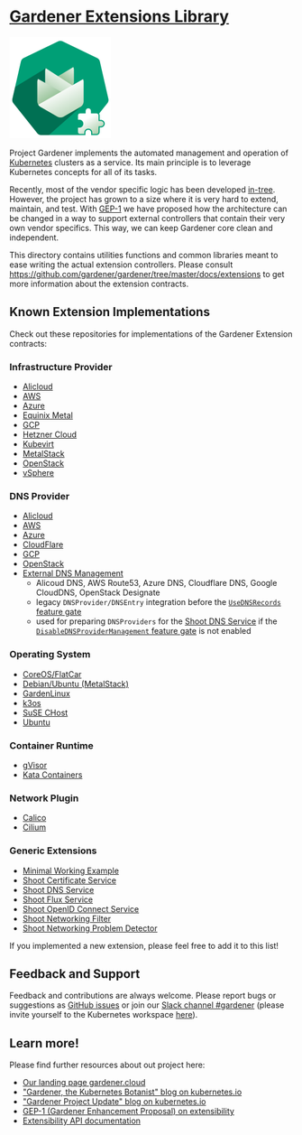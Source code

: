 # [Gardener Extensions Library](https://gardener.cloud)

![Gardener Extensions Logo](../logo/gardener-extensions-large.png)

Project Gardener implements the automated management and operation of [Kubernetes](https://kubernetes.io/) clusters as a service. Its main principle is to leverage Kubernetes concepts for all of its tasks.

Recently, most of the vendor specific logic has been developed [in-tree](https://github.com/gardener/gardener). However, the project has grown to a size where it is very hard to extend, maintain, and test. With [GEP-1](https://github.com/gardener/gardener/blob/master/docs/proposals/01-extensibility.md) we have proposed how the architecture can be changed in a way to support external controllers that contain their very own vendor specifics. This way, we can keep Gardener core clean and independent.

This directory contains utilities functions and common libraries meant to ease writing the actual extension controllers.
Please consult https://github.com/gardener/gardener/tree/master/docs/extensions to get more information about the extension contracts.

## Known Extension Implementations

Check out these repositories for implementations of the Gardener Extension contracts:

### Infrastructure Provider

- [Alicloud](https://github.com/gardener/gardener-extension-provider-alicloud)
- [AWS](https://github.com/gardener/gardener-extension-provider-aws)
- [Azure](https://github.com/gardener/gardener-extension-provider-azure)
- [Equinix Metal](https://github.com/gardener/gardener-extension-provider-equinix-metal)
- [GCP](https://github.com/gardener/gardener-extension-provider-gcp)
- [Hetzner Cloud](https://github.com/23technologies/gardener-extension-provider-hcloud)
- [Kubevirt](https://github.com/gardener/gardener-extension-provider-kubevirt)
- [MetalStack](https://github.com/metal-stack/gardener-extension-provider-metal)
- [OpenStack](https://github.com/gardener/gardener-extension-provider-openstack)
- [vSphere](https://github.com/gardener/gardener-extension-provider-vsphere)

### DNS Provider

- [Alicloud](https://github.com/gardener/gardener-extension-provider-alicloud)
- [AWS](https://github.com/gardener/gardener-extension-provider-aws)
- [Azure](https://github.com/gardener/gardener-extension-provider-azure)
- [CloudFlare](https://github.com/schrodit/gardener-extension-provider-dns-cloudflare)
- [GCP](https://github.com/gardener/gardener-extension-provider-gcp)
- [OpenStack](https://github.com/gardener/gardener-extension-provider-openstack)
- [External DNS Management](https://github.com/gardener/external-dns-management)
  - Alicoud DNS, AWS Route53, Azure DNS, Cloudflare DNS, Google CloudDNS, OpenStack Designate
  - legacy `DNSProvider/DNSEntry` integration before the [`UseDNSRecords` feature gate](https://github.com/gardener/gardener/blob/master/docs/deployment/feature_gates.md)
  - used for preparing `DNSProviders` for the [Shoot DNS Service](https://github.com/gardener/gardener-extension-shoot-dns-service) if the [`DisableDNSProviderManagement` feature gate](https://github.com/gardener/gardener/blob/master/docs/deployment/feature_gates.md) is not enabled

### Operating System

- [CoreOS/FlatCar](https://github.com/gardener/gardener-extension-os-coreos)
- [Debian/Ubuntu (MetalStack)](https://github.com/metal-stack/os-metal-extension)
- [GardenLinux](https://github.com/gardener/gardener-extension-os-gardenlinux)
- [k3os](https://github.com/23technologies/gardener-extension-os-k3os)
- [SuSE CHost](https://github.com/gardener/gardener-extension-os-suse-chost)
- [Ubuntu](https://github.com/gardener/gardener-extension-os-ubuntu)

### Container Runtime

- [gVisor](https://github.com/gardener/gardener-extension-runtime-gvisor)
- [Kata Containers](https://github.com/23technologies/gardener-extension-runtime-kata)

### Network Plugin

- [Calico](https://github.com/gardener/gardener-extension-networking-calico)
- [Cilium](https://github.com/gardener/gardener-extension-networking-cilium)

### Generic Extensions

- [Minimal Working Example](https://github.com/23technologies/gardener-extension-mwe)
- [Shoot Certificate Service](https://github.com/gardener/gardener-extension-shoot-cert-service)
- [Shoot DNS Service](https://github.com/gardener/gardener-extension-shoot-dns-service)
- [Shoot Flux Service](https://github.com/23technologies/gardener-extension-shoot-flux)
- [Shoot OpenID Connect Service](https://github.com/gardener/gardener-extension-shoot-oidc-service)
- [Shoot Networking Filter](https://github.com/gardener/gardener-extension-shoot-networking-filter)
- [Shoot Networking Problem Detector](https://github.com/gardener/gardener-extension-shoot-networking-problemdetector)

If you implemented a new extension, please feel free to add it to this list!

## Feedback and Support

Feedback and contributions are always welcome. Please report bugs or suggestions as [GitHub issues](https://github.com/gardener/gardener/issues) or join our [Slack channel #gardener](https://kubernetes.slack.com/messages/gardener) (please invite yourself to the Kubernetes workspace [here](http://slack.k8s.io)).

## Learn more!

Please find further resources about out project here:

* [Our landing page gardener.cloud](https://gardener.cloud/)
* ["Gardener, the Kubernetes Botanist" blog on kubernetes.io](https://kubernetes.io/blog/2018/05/17/gardener/)
* ["Gardener Project Update" blog on kubernetes.io](https://kubernetes.io/blog/2019/12/02/gardener-project-update/)
* [GEP-1 (Gardener Enhancement Proposal) on extensibility](https://github.com/gardener/gardener/blob/master/docs/proposals/01-extensibility.md)
* [Extensibility API documentation](https://github.com/gardener/gardener/tree/master/docs/extensions)
